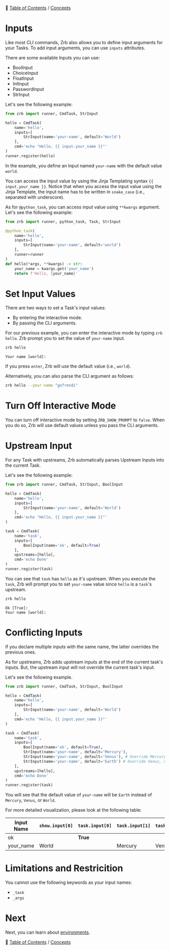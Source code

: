 🔖 [Table of Contents](../README.md) / [Concepts](README.md)

# Inputs

Like most CLI commands, Zrb also allows you to define input arguments for your Tasks. To add input arguments, you can use `inputs` attributes.

There are some available Inputs you can use:

- BoolInput
- ChoiceInput
- FloatInput
- IntInput
- PasswordInput
- StrInput

Let's see the following example:

```python
from zrb import runner, CmdTask, StrInput

hello = CmdTask(
    name='hello',
    inputs=[
        StrInput(name='your-name', default='World')
    ],
    cmd='echo "Hello, {{ input.your_name }}"'
)
runner.register(hello)
```

In the example, you define an Input named `your-name` with the default value `world`.

You can access the input value by using the Jinja Templating syntax `{{ input.your_name }}`. Notice that when you access the input value using the Jinja Template, the input name has to be written in `snake_case` (i.e., separated with underscore).

As for `@python_task`, you can access input value using `**kwargs` argument. Let's see the following example:

```python
from zrb import runner, python_task, Task, StrInput

@python_task(
    name='hello',
    inputs=[
        StrInput(name='your-name', default='world')
    ],
    runner=runner
)
def hello(*args, **kwargs) -> str:
    your_name = kwargs.get('your_name')
    return f'Hello, {your_name}'
```

# Set Input Values

There are two ways to set a Task's input values:

- By entering the interactive mode.
- By passing the CLI arguments. 

For our previous example, you can enter the interactive mode by typing `zrb hello`. Zrb prompt you to set the value of `your-name` input.

```bash
zrb hello
```

```
Your name [world]:
```

If you press `enter`, Zrb will use the default value (i.e., `world`).

Alternatively, you can also parse the CLI argument as follows:

```bash
zrb hello --your-name "gofrendi"
```

# Turn Off Interactive Mode

You can turn off interactive mode by setting `ZRB_SHOW_PROMPT` to `false`. When you do so, Zrb will use default values unless you pass the CLI arguments.

# Upstream Input

For any Task with upstreams, Zrb automatically parses Upstream Inputs into the current Task.

Let's see the following example:

```python
from zrb import runner, CmdTask, StrInput, BoolInput

hello = CmdTask(
    name='hello',
    inputs=[
        StrInput(name='your-name', default='World')
    ],
    cmd='echo "Hello, {{ input.your_name }}"'
)

task = CmdTask(
    name='task',
    inputs=[
        BoolInput(name='ok', default=True)
    ],
    upstreams=[hello],
    cmd='echo Done'
)
runner.register(task)
```

You can see that `task` has `hello` as it's upstream. When you execute the `task`, Zrb will prompt you to set `your-name` value since `hello` is a `task`'s upstream.


```bash
zrb hello
```

```
Ok [True]:
Your name [world]:
```

# Conflicting Inputs

If you declare multiple inputs with the same name, the latter overrides the previous ones.

As for upstreams, Zrb adds upstream inputs at the end of the current task's inputs. But, the upstream input will not override the current task's input. 

Let's see the following example.


```python
from zrb import runner, CmdTask, StrInput, BoolInput

hello = CmdTask(
    name='hello',
    inputs=[
        StrInput(name='your-name', default='World')
    ],
    cmd='echo "Hello, {{ input.your_name }}"'
)

task = CmdTask(
    name='task',
    inputs=[
        BoolInput(name='ok', default=True),
        StrInput(name='your-name', default='Mercury'),
        StrInput(name='your-name', default='Venus'), # Override Mercury
        StrInput(name='your-name', default='Earth') # Override Venus, not overrided by World
    ],
    upstreams=[hello],
    cmd='echo Done'
)
runner.register(task)
```

You will see that the default value of `your-name` will be `Earth` instead of `Mercury`, `Venus`, or `World`.

For more detailed visualization, please look at the following table:

| Input Name | `show.input[0]` | `task.input[0]` | `task.input[1]` | `task.input[2]` | `task.input[3]` | Final |
|------------|-----------------|-----------------|-----------------|-----------------|-----------------|-------|
| ok         |                 | **True**        |                 |                 |                 | True  |
| your_name  | World           |                 | Mercury         | Venus           | **Earth**       | Earth |

# Limitations and Restricition

You cannot use the following keywords as your input names:

- `_task`
- `_args`

# Next

Next, you can learn about [environments](environments.md).


🔖 [Table of Contents](../README.md) / [Concepts](README.md)
